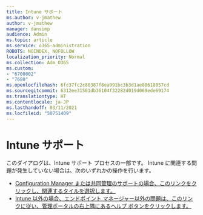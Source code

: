 ```yaml
---
title: Intune サポート
ms.author: v-jmathew
author: v-jmathew
manager: dansimp
audience: Admin
ms.topic: article
ms.service: o365-administration
ROBOTS: NOINDEX, NOFOLLOW
localization_priority: Normal
ms.collection: Adm_O365
ms.custom:
- "6700002"
- "7680"
ms.openlocfilehash: 6fc37fc2c80387f8ea991bc3b3d1ae88618057cd
ms.sourcegitcommit: 6312ee31561db36104f32282d019d069ede69174
ms.translationtype: HT
ms.contentlocale: ja-JP
ms.lasthandoff: 03/11/2021
ms.locfileid: "50751409"
---
```

# <a name="intune-support"></a>Intune サポート

このダイアログは、Intune サポート プロセスの一部です。 Intune に関連する問題が発生していない場合は、次のいずれかの操作を行います。

- [Configuration Manager または共同管理のサポートの場合、このリンクをクリックし、関連するタイルを選択します。](https://endpoint.microsoft.com/#blade/Microsoft_Intune_DeviceSettings/SupportMenu/helpSupport)
- [Intune 以外の場合、エンドポイント マネージャー以外の問題は、このリンクに従い、管理ポータルの右上隅にあるヘルプ ボタンをクリックします。](https://admin.microsoft.com/Adminportal/Home?source=applauncher#/support/requests)
